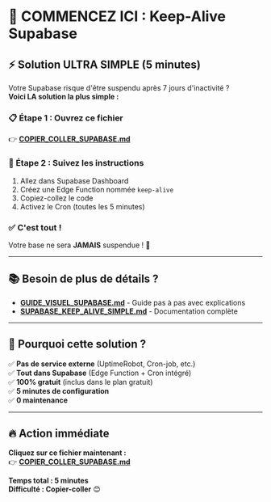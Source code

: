 # 🚀 COMMENCEZ ICI : Keep-Alive Supabase

## ⚡ Solution ULTRA SIMPLE (5 minutes)

Votre Supabase risque d'être suspendu après 7 jours d'inactivité ?  
**Voici LA solution la plus simple :**

### 📋 Étape 1 : Ouvrez ce fichier
👉 **[COPIER_COLLER_SUPABASE.md](COPIER_COLLER_SUPABASE.md)**

### 📝 Étape 2 : Suivez les instructions
1. Allez dans Supabase Dashboard
2. Créez une Edge Function nommée `keep-alive`
3. Copiez-collez le code
4. Activez le Cron (toutes les 5 minutes)

### ✅ C'est tout !

Votre base ne sera **JAMAIS** suspendue ! 🎉

---

## 📚 Besoin de plus de détails ?

- **[GUIDE_VISUEL_SUPABASE.md](GUIDE_VISUEL_SUPABASE.md)** - Guide pas à pas avec explications
- **[SUPABASE_KEEP_ALIVE_SIMPLE.md](SUPABASE_KEEP_ALIVE_SIMPLE.md)** - Documentation complète

---

## 🎯 Pourquoi cette solution ?

✅ **Pas de service externe** (UptimeRobot, Cron-job, etc.)  
✅ **Tout dans Supabase** (Edge Function + Cron intégré)  
✅ **100% gratuit** (inclus dans le plan gratuit)  
✅ **5 minutes de configuration**  
✅ **0 maintenance**  

---

## 🔥 Action immédiate

**Cliquez sur ce fichier maintenant :**  
👉 **[COPIER_COLLER_SUPABASE.md](COPIER_COLLER_SUPABASE.md)**

**Temps total : 5 minutes**  
**Difficulté : Copier-coller** 😊
